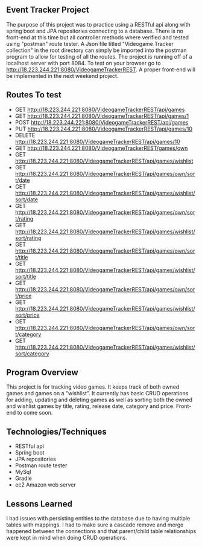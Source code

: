 ## Event Tracker Project
 The purpose of this project was to practice using a RESTful api along with spring boot and JPA repositories connecting to a database. There is no front-end at this time but all controller methods where verified and tested using "postman" route tester. A Json file titled "Videogame Tracker collection" in the root directory can simply be imported into the postman program to allow for testing of all the routes. The project is running off of a localhost server with port 8084. To test on your browser go to http://18.223.244.221:8080/VideogameTrackerREST. A proper front-end will be implemented in the next weekend project.

## Routes To test
* GET http://18.223.244.221:8080/VideogameTrackerREST/api/games
* GET http://18.223.244.221:8080/VideogameTrackerREST/api/games/1
* POST http://18.223.244.221:8080/VideogameTrackerREST/api/games
* PUT http://18.223.244.221:8080/VideogameTrackerREST/api/games/10
* DELETE http://18.223.244.221:8080/VideogameTrackerREST/api/games/10
* GET http://18.223.244.221:8080/VideogameTrackerREST/games/own
* GET http://18.223.244.221:8080/VideogameTrackerREST/api/games/wishlist
* GET http://18.223.244.221:8080/VideogameTrackerREST/api/games/own/sort/date
* GET http://18.223.244.221:8080/VideogameTrackerREST/api/games/wishlist/sort/date
* GET http://18.223.244.221:8080/VideogameTrackerREST/api/games/own/sort/rating
* GET http://18.223.244.221:8080/VideogameTrackerREST/api/games/wishlist/sort/rating
* GET http://18.223.244.221:8080/VideogameTrackerREST/api/games/own/sort/title
* GET http://18.223.244.221:8080/VideogameTrackerREST/api/games/wishlist/sort/title
* GET http://18.223.244.221:8080/VideogameTrackerREST/api/games/own/sort/price
* GET http://18.223.244.221:8080/VideogameTrackerREST/api/games/wishlist/sort/price
* GET http://18.223.244.221:8080/VideogameTrackerREST/api/games/own/sort/category
* GET http://18.223.244.221:8080/VideogameTrackerREST/api/games/wishlist/sort/category

## Program Overview
This project is for tracking video games. It keeps track of both owned games and games on a "wishlist". It currently has basic CRUD operations for adding, updating and deleting games as well as sorting both the owned and wishlist games by title, rating, release date, category and price. Front-end to come soon.

## Technologies/Techniques
* RESTful api
* Spring boot
* JPA repositories
* Postman route tester
* MySql
* Gradle
* ec2 Amazon web server



## Lessons Learned
I had issues with persisting entities to the database due to having multiple tables with mappings. I had to make sure a cascade remove and merge happened between the connections and that parent/child table relationships were kept in mind when doing CRUD operations.
